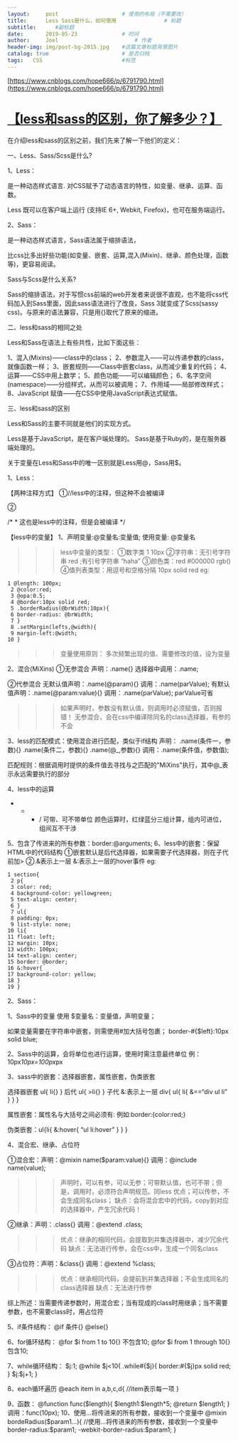 ```yaml
---
layout:     post   				    # 使用的布局（不需要改）
title:      Less Sass是什么，如何使用 				# 标题 
subtitle:      #副标题
date:       2019-05-23 				# 时间
author:     Joel 						# 作者
header-img: img/post-bg-2015.jpg 	#这篇文章标题背景图片
catalog: true 						# 是否归档
tags:	CSS							#标签
---
```

[https://www.cnblogs.com/hope666/p/6791790.html](https://www.cnblogs.com/hope666/p/6791790.html)


<h1><a id="lesssasshttpswwwcnblogscomhope666p6791790html_1"></a><a href="https://www.cnblogs.com/hope666/p/6791790.html">【less和sass的区别，你了解多少？】</a></h1>
<p>在介绍less和sass的区别之前，我们先来了解一下他们的定义：</p>
<p>一、Less、Sass/Scss是什么?</p>
<p>1、Less：</p>
<p>是一种动态样式语言. 对CSS赋予了动态语言的特性，如变量、继承、运算、函数。</p>
<p>Less 既可以在客户端上运行 (支持IE 6+, Webkit, Firefox)，也可在服务端运行。</p>
<p>2、Sass：</p>
<p>是一种动态样式语言，Sass语法属于缩排语法，</p>
<p>比css比多出好些功能(如变量、嵌套、运算,混入(Mixin)、继承、颜色处理，函数等)，更容易阅读。</p>
<p>Sass与Scss是什么关系?</p>
<p>Sass的缩排语法，对于写惯css前端的web开发者来说很不直观，也不能将css代码加入到Sass里面，因此sass语法进行了改良，Sass 3就变成了Scss(sassy css)。与原来的语法兼容，只是用{}取代了原来的缩进。</p>
<p>二、less和sass的相同之处</p>
<p>
Less和Sass在语法上有些共性，比如下面这些：</p>
<p>
1、混入(Mixins)——class中的class；
2、参数混入——可以传递参数的class，就像函数一样；
3、嵌套规则——Class中嵌套class，从而减少重复的代码；
4、运算——CSS中用上数学；
5、颜色功能——可以编辑颜色；
6、名字空间(namespace)——分组样式，从而可以被调用；
7、作用域——局部修改样式；
8、JavaScript 赋值——在CSS中使用JavaScript表达式赋值。</p>
<p>三、less和sass的区别</p>
<p>Less和Sass的主要不同就是他们的实现方式。</p>
<p>Less是基于JavaScript，是在客户端处理的。
Sass是基于Ruby的，是在服务器端处理的。</p>
<p>
关于变量在Less和Sass中的唯一区别就是Less用@，Sass用$。</p>
<p>1、Less：</p>
<p>
【两种注释方式】
①//less中的注释，但这种不会被编译</p>
<p>②</p>
<p>/*
 * 这也是less中的注释，但是会被编译
 */</p>
<p>【less中的变量】
1、声明变量:@变量名:变量值;
使用变量: @变量名</p>
<blockquote>
<blockquote>
<blockquote>
<p>less中变量的类型：
①数字类  1 10px  
②字符串：无引号字符串 red ;有引号字符串  “haha”   
③颜色类：red #000000 rgb()    
④值列表类型：用逗号和空格分隔    10px solid red
eg:</p>
</blockquote>
</blockquote>
</blockquote>
<pre><code>1 @length: 100px;
 2 @color:red;
 3 @opa:0.5;
 4 @border:10px solid red;
 5 .borderRadius(@brWidth:10px){
 6 border-radius: @brWidth;
 7 }
 8 .setMargin(lefts,@width){
 9 margin-left:@width;
10 }
</code></pre>
<p>
</p>
<blockquote>
<blockquote>
<blockquote>
<p>变量使用原则：
多次频繁出现的值、需要修改的值，设为变量</p>
</blockquote>
</blockquote>
</blockquote>
<p>2、混合(MiXins)
①无参混合
声明：.name{}  选择器中调用：.name;</p>
<p>②代参混合
无默认值声明：.name(@param){} 调用：.name(parValue);
有默认值声明：.name(@param:value){}
调用：.name(parValue);  parValue可省</p>
<blockquote>
<blockquote>
<blockquote>
<p>如果声明时，参数没有默认值，则调用时必须赋值，否则报错！
无参混合，会在css中编译除同名的class选择器，有参的不会</p>
</blockquote>
</blockquote>
</blockquote>
<p>3、less的匹配模式：使用混合进行匹配，类似于if结构
声明：
.name(条件一，参数){} 
.name(条件二，参数){}
.name(@_,参数){}
调用：.name(条件值，参数值);</p>
<p>匹配规则：根据调用时提供的条件值去寻找与之匹配的&quot;MiXins&quot;执行，其中@_表示永远需要执行的部分</p>
<p>4、less中的运算</p>
<ul>
<li>
<ul>
<li>
<ul>
<li>/  可带、可不带单位
颜色运算时，红绿蓝分三组计算，组内可进位，组间互不干涉</li>
</ul>
</li>
</ul>
</li>
</ul>
<p>5、包含了传进来的所有参数：border:@arguments;
6、less中的嵌套：保留HTML中的代码结构
①嵌套默认是后代选择器，如果需要子代选择器，则在子代前加&gt;
②.&amp;表示上一层       &amp;:表示上一层的hover事件
eg:</p>
<pre><code>1 section{
 2 p{
 3 color: red;
 4 background-color: yellowgreen;
 5 text-align: center;
 6 }
 7 ul{
 8 padding: 0px;
 9 list-style: none;
10 li{
11 float: left;
12 margin: 10px;
13 width: 100px;
14 text-align: center;
15 border: @border;
16 &amp;:hover{
17 background-color: yellow;
18 }
19 }
</code></pre>
<p>2、Sass：</p>
<p>1、Sass中的变量
使用   $变量名：变量值，声明变量；</p>
<p>如果变量需要在字符串中嵌套，则需使用#加大括号包裹；
border-#{$left}:10px solid blue;</p>
<p>2、Sass中的运算，会将单位也进行运算，使用时需注意最终单位
例：10px<em>10px=100px</em>px</p>
<p>3、sass中的嵌套：选择器嵌套，属性嵌套，伪类嵌套</p>
<p>选择器嵌套 ul{ li{} } 后代
           ul{ &gt;li{} }  子代
&amp;:表示上一层 div{ ul{ li{ &amp;==“div ul li” } } }</p>
<p>属性嵌套：属性名与大括号之间必须有:   
例如:border:{color:red;}</p>
<p>伪类嵌套：ul{li{ &amp;:hover{ “ul li:hover” } } }</p>
<p>4、混合宏、继承、占位符</p>
<p>①混合宏：声明：@mixin name($param:value){}
调用：@include name(value);</p>
<blockquote>
<blockquote>
<blockquote>
<p>声明时，可以有参，可以无参；可带默认值，也可不带；但是，调用时，必须符合声明规范。同less
优点；可以传参，不会生成同名class；
缺点：会将混合宏中的代码，copy到对应的选择器中，产生冗余代码！</p>
</blockquote>
</blockquote>
</blockquote>
<p>②继承：声明：.class{} 调用：@extend .class;</p>
<blockquote>
<blockquote>
<blockquote>
<p>优点：继承的相同代码，会提取到并集选择器中，减少冗余代码
缺点：无法进行传参，会在css中，生成一个同名class</p>
</blockquote>
</blockquote>
</blockquote>
<p>③占位符：声明：&amp;class{}  调用：@extend  %class;</p>
<blockquote>
<blockquote>
<blockquote>
<p>优点：继承相同代码，会提前到并集选择器；不会生成同名的class选择器
缺点：无法进行传参</p>
</blockquote>
</blockquote>
</blockquote>
<p>综上所述：当需要传递参数时，用混合宏；当有现成的class时用继承；当不需要参数，也不需要class时，用占位符</p>
<p>5、if条件结构：
@if 条件{}
@else{}</p>
<p>6、for循环结构：
@for $i from 1 to 10{}  不包含10;
@for $i from 1 through 10{}  包含10;</p>
<p>7、while循环结构：
$j:1;
@while $j&lt;10{
.while#{$j}{
border:#{$j}px solid red;
}
$j:$j+1;
}</p>
<p>8、each循环遍历
@each item in a,b,c,d{
//item表示每一项
}</p>
<p>9、函数：
@function func($length){
$length1:$length*5;
@return $length1;
}
调用：func(10px);
10、使用…将传进来的所有参数，接收到一个变量中
@mixin bordeRadius($param1…){
//使用…将传进来的所有参数，接收到一个变量中
border-radius:$param1;
-webkit-border-radius:$param1;
}</p>
